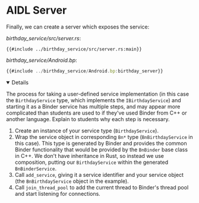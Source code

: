 # AIDL Server

Finally, we can create a server which exposes the service:

_birthday_service/src/server.rs_:

```rust,ignore
{{#include ../birthday_service/src/server.rs:main}}
```

_birthday_service/Android.bp_:

```javascript
{{#include ../birthday_service/Android.bp:birthday_server}}
```

<details open="true">

The process for taking a user-defined service implementation (in this case the
`BirthdayService` type, which implements the `IBirthdayService`) and starting it
as a Binder service has multiple steps, and may appear more complicated than
students are used to if they've used Binder from C++ or another language.
Explain to students why each step is necessary.

1. Create an instance of your service type (`BirthdayService`).
1. Wrap the service object in corresponding `Bn*` type (`BnBirthdayService` in
   this case). This type is generated by Binder and provides the common Binder
   functionality that would be provided by the `BnBinder` base class in C++. We
   don't have inheritance in Rust, so instead we use composition, putting our
   `BirthdayService` within the generated `BnBinderService`.
1. Call `add_service`, giving it a service identifier and your service object
   (the `BnBirthdayService` object in the example).
1. Call `join_thread_pool` to add the current thread to Binder's thread pool and
   start listening for connections.

</details>
